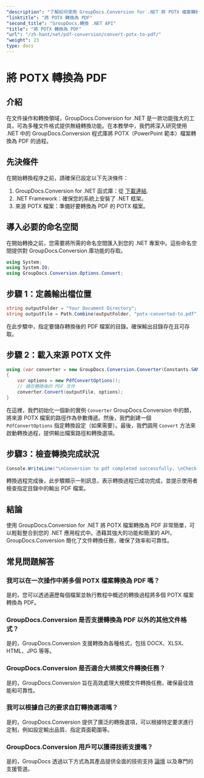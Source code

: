 ```yaml
---
"description": "了解如何使用 GroupDocs.Conversion for .NET 將 POTX 檔案轉換為 PDF。按照本逐步教程，實現無縫文件轉換。"
"linktitle": "將 POTX 轉換為 PDF"
"second_title": "GroupDocs.轉換 .NET API"
"title": "將 POTX 轉換為 PDF"
"url": "/zh-hant/net/pdf-conversion/convert-potx-to-pdf/"
"weight": 23
type: docs
---
```

# 將 POTX 轉換為 PDF

## 介紹
在文件操作和轉換領域，GroupDocs.Conversion for .NET 是一款功能強大的工具，可為多種文件格式提供無縫轉換功能。在本教學中，我們將深入研究使用 .NET 中的 GroupDocs.Conversion 程式庫將 POTX（PowerPoint 範本）檔案轉換為 PDF 的過程。
## 先決條件
在開始轉換程序之前，請確保已設定以下先決條件：
1. GroupDocs.Conversion for .NET 函式庫：從 [下載連結](https://releases。groupdocs.com/conversion/net/).
2. .NET Framework：確保您的系統上安裝了 .NET 框架。
3. 來源 POTX 檔案：準備好要轉換為 PDF 的 POTX 檔案。

## 導入必要的命名空間
在開始轉換之前，您需要將所需的命名空間匯入到您的 .NET 專案中。這些命名空間提供對 GroupDocs.Conversion 庫功能的存取。
```csharp
using System;
using System.IO;
using GroupDocs.Conversion.Options.Convert;
```
## 步驟 1：定義輸出檔位置
```csharp
string outputFolder = "Your Document Directory";
string outputFile = Path.Combine(outputFolder, "potx-converted-to.pdf");
```
在此步驟中，指定要儲存轉換後的 PDF 檔案的目錄。確保輸出目錄存在且可存取。
## 步驟 2：載入來源 POTX 文件
```csharp
using (var converter = new GroupDocs.Conversion.Converter(Constants.SAMPLE_POTX))
{
    var options = new PdfConvertOptions();
    // 儲存轉換後的 PDF 文件
    converter.Convert(outputFile, options);
}
```
在這裡，我們初始化一個新的實例 `Converter` GroupDocs.Conversion 中的類，將來源 POTX 檔案的路徑作為參數傳遞。然後，我們創建一個 `PdfConvertOptions` 指定轉換設定（如果需要）。最後，我們調用 `Convert` 方法來啟動轉換過程，提供輸出檔案路徑和轉換選項。
## 步驟3：檢查轉換完成狀況
```csharp
Console.WriteLine("\nConversion to pdf completed successfully. \nCheck output in {0}", outputFolder);
```
轉換過程完成後，此步驟顯示一則訊息，表示轉換過程已成功完成，並提示使用者檢查指定目錄中的輸出 PDF 檔案。

## 結論
使用 GroupDocs.Conversion for .NET 將 POTX 檔案轉換為 PDF 非常簡單，可以輕鬆整合到您的 .NET 應用程式中。憑藉其強大的功能和簡潔的 API，GroupDocs.Conversion 簡化了文件轉換任務，確保了效率和可靠性。
## 常見問題解答
### 我可以在一次操作中將多個 POTX 檔案轉換為 PDF 嗎？
是的，您可以透過遍歷每個檔案並執行教程中概述的轉換過程將多個 POTX 檔案轉換為 PDF。
### GroupDocs.Conversion 是否支援轉換為 PDF 以外的其他文件格式？
是的，GroupDocs.Conversion 支援轉換為各種格式，包括 DOCX、XLSX、HTML、JPG 等等。
### GroupDocs.Conversion 是否適合大規模文件轉換任務？
是的，GroupDocs.Conversion 旨在高效處理大規模文件轉換任務，確保最佳效能和可靠性。
### 我可以根據自己的要求自訂轉換選項嗎？
是的，GroupDocs.Conversion 提供了廣泛的轉換選項，可以根據特定要求進行定制，例如設定輸出品質、指定頁面範圍等。
### GroupDocs.Conversion 用戶可以獲得技術支援嗎？
是的，GroupDocs 透過以下方式為其產品提供全面的技術支持 [論壇](https://purchase.groupdocs.com/temporary-license/) 以及專門的支援管道。